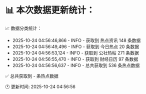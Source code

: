 📊 本次数据更新统计：
==========================

📈 数据分类统计：
- 2025-10-24 04:56:46,866 - INFO - 获取到 热点资讯 148 条数据
- 2025-10-24 04:56:49,496 - INFO - 获取到 今日热点 20 条数据
- 2025-10-24 04:56:53,124 - INFO - 获取到 公社热帖 271 条数据
- 2025-10-24 04:56:55,470 - INFO - 获取到 财经日历 97 条数据
- 2025-10-24 04:56:56,637 - INFO - 总共获取到 536 条热点数据

✅ 总共获取到 - 条热点数据

🕐 更新时间: 2025-10-24 04:56:56
